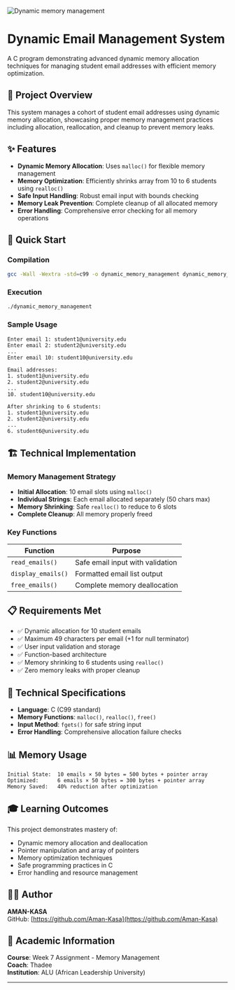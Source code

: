 ![Dynamic memory management](https://imgs.search.brave.com/QFedK6ro5OO-kMS_L1wptqi4G7-HYwSsWxEt-p65LCY/rs:fit:500:0:1:0/g:ce/aHR0cHM6Ly9kb3Ru/ZXR0cmlja3NjbG91/ZC5ibG9iLmNvcmUu/d2luZG93cy5uZXQv/YXJ0aWNsZS81NjIw/MjUwODAyMTM0NzQ5/LndlYnA)


# Dynamic Email Management System

A C program demonstrating advanced dynamic memory allocation techniques for managing student email addresses with efficient memory optimization.

## 🎯 Project Overview

This system manages a cohort of student email addresses using dynamic memory allocation, showcasing proper memory management practices including allocation, reallocation, and cleanup to prevent memory leaks.

## ✨ Features

- **Dynamic Memory Allocation**: Uses `malloc()` for flexible memory management
- **Memory Optimization**: Efficiently shrinks array from 10 to 6 students using `realloc()`
- **Safe Input Handling**: Robust email input with bounds checking
- **Memory Leak Prevention**: Complete cleanup of all allocated memory
- **Error Handling**: Comprehensive error checking for all memory operations

## 🚀 Quick Start

### Compilation
```bash
gcc -Wall -Wextra -std=c99 -o dynamic_memory_management dynamic_memory_management.c
```

### Execution
```bash
./dynamic_memory_management
```

### Sample Usage
```
Enter email 1: student1@university.edu
Enter email 2: student2@university.edu
...
Enter email 10: student10@university.edu

Email addresses:
1. student1@university.edu
2. student2@university.edu
...
10. student10@university.edu

After shrinking to 6 students:
1. student1@university.edu
2. student2@university.edu
...
6. student6@university.edu
```

## 🏗️ Technical Implementation

### Memory Management Strategy
- **Initial Allocation**: 10 email slots using `malloc()`
- **Individual Strings**: Each email allocated separately (50 chars max)
- **Memory Shrinking**: Safe `realloc()` to reduce to 6 slots
- **Complete Cleanup**: All memory properly freed

### Key Functions
| Function | Purpose |
|----------|---------|
| `read_emails()` | Safe email input with validation |
| `display_emails()` | Formatted email list output |
| `free_emails()` | Complete memory deallocation |

## 📋 Requirements Met

- ✅ Dynamic allocation for 10 student emails
- ✅ Maximum 49 characters per email (+1 for null terminator)
- ✅ User input validation and storage
- ✅ Function-based architecture
- ✅ Memory shrinking to 6 students using `realloc()`
- ✅ Zero memory leaks with proper cleanup

## 🔧 Technical Specifications

- **Language**: C (C99 standard)
- **Memory Functions**: `malloc()`, `realloc()`, `free()`
- **Input Method**: `fgets()` for safe string input
- **Error Handling**: Comprehensive allocation failure checks

## 📊 Memory Usage

```
Initial State:  10 emails × 50 bytes = 500 bytes + pointer array
Optimized:      6 emails × 50 bytes = 300 bytes + pointer array
Memory Saved:   40% reduction after optimization
```

## 🎓 Learning Outcomes

This project demonstrates mastery of:
- Dynamic memory allocation and deallocation
- Pointer manipulation and array of pointers
- Memory optimization techniques
- Safe programming practices in C
- Error handling and resource management

## 👨‍💻 Author

**AMAN-KASA**  
GitHub: [https://github.com/Aman-Kasa](https://github.com/Aman-Kasa)

## 🏫 Academic Information

**Course**: Week 7 Assignment - Memory Management  
**Coach**: Thadee  
**Institution**: ALU (African Leadership University)

-----------------------------------------------------------------------------------------
